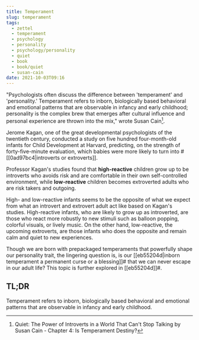 ```yaml
---
title: Temperament
slug: temperament
tags:
  - zettel
  - temperament
  - psychology
  - personality
  - psychology/personality
  - quiet
  - book
  - book/quiet
  - susan-cain
date: 2021-10-03T09:16
---
```



"Psychologists often discuss the difference between 'temperament' and
'personality.' Temperament refers to inborn, biologically based behavioral and
emotional patterns that are observable in infancy and early childhood;
personality is the complex brew that emerges after cultural influence and
personal experience are thrown into the mix," wrote Susan Cain[^1].

Jerome Kagan, one of the great developmental psychologists of the twentieth
century, conducted a study on five hundred four-month-old infants for Child
Development at Harvard, predicting, on the strength of forty-five-minute
evaluation, which babies were more likely to turn into
#[[0ad97bc4|introverts or extroverts]].

Professor Kagan's studies found that **high-reactive** children grow up to be
introverts who avoids risk and are comfortable in their own self-controlled
environment, while **low-reactive** children becomes extroverted adults who are
risk takers and outgoing.

High- and low-reactive infants seems to be the opposite of what we expect from
what an introvert and extrovert adult act like based on Kagan's studies.
High-reactive infants, who are likely to grow up as introverted, are those who
react more robustly to new stimuli such as balloon popping, colorful visuals, or
lively music. On the other hand, low-reactive, the upcoming extroverts, are
those infants who does the opposite and remain calm and quiet to new
experiences.

Though we are born with prepackaged temperaments that powerfully shape our
personality trait, the lingering question is, is our
[[eb55204d|inborn temperament a permanent curse or a blessing]]# that we can
never escape in our adult life? This topic is further explored in [[eb55204d]]#.

<div class="tldr">
  <h2>TL;DR</h2>
  <p>
    Temperament refers to inborn, biologically based behavioral and emotional
    patterns that are observable in infancy and early childhood.
  </p>
</div>


[^1]: Quiet: The Power of Introverts in a World That Can't Stop Talking by Susan Cain - Chapter 4: Is Temperament Destiny?
